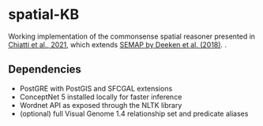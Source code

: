 # spatial-KB
Working implementation of the commonsense spatial reasoner presented in 
[Chiatti et al., 2021](https://arxiv.org/abs/2104.00387), which extends  [SEMAP by Deeken et al. (2018)](https://www.sciencedirect.com/science/article/pii/S0921889017306565).
.

## Dependencies
* PostGRE with PostGIS and SFCGAL extensions  
* ConceptNet 5 installed locally for faster inference
* Wordnet API as exposed through the NLTK library 
* (optional) full Visual Genome 1.4 relationship set and predicate aliases
